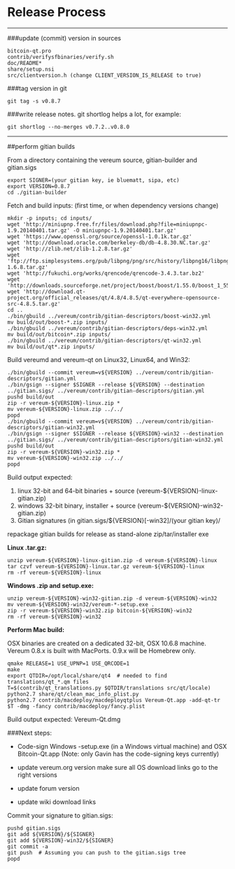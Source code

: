 Release Process
====================

* * *

###update (commit) version in sources


	bitcoin-qt.pro
	contrib/verifysfbinaries/verify.sh
	doc/README*
	share/setup.nsi
	src/clientversion.h (change CLIENT_VERSION_IS_RELEASE to true)

###tag version in git

	git tag -s v0.8.7

###write release notes. git shortlog helps a lot, for example:

	git shortlog --no-merges v0.7.2..v0.8.0

* * *

##perform gitian builds

 From a directory containing the vereum source, gitian-builder and gitian.sigs
  
	export SIGNER=(your gitian key, ie bluematt, sipa, etc)
	export VERSION=0.8.7
	cd ./gitian-builder

 Fetch and build inputs: (first time, or when dependency versions change)

	mkdir -p inputs; cd inputs/
	wget 'http://miniupnp.free.fr/files/download.php?file=miniupnpc-1.9.20140401.tar.gz' -O miniupnpc-1.9.20140401.tar.gz'
	wget 'https://www.openssl.org/source/openssl-1.0.1k.tar.gz'
	wget 'http://download.oracle.com/berkeley-db/db-4.8.30.NC.tar.gz'
	wget 'http://zlib.net/zlib-1.2.8.tar.gz'
	wget 'ftp://ftp.simplesystems.org/pub/libpng/png/src/history/libpng16/libpng-1.6.8.tar.gz'
	wget 'http://fukuchi.org/works/qrencode/qrencode-3.4.3.tar.bz2'
	wget 'http://downloads.sourceforge.net/project/boost/boost/1.55.0/boost_1_55_0.tar.bz2'
	wget 'http://download.qt-project.org/official_releases/qt/4.8/4.8.5/qt-everywhere-opensource-src-4.8.5.tar.gz'
	cd ..
	./bin/gbuild ../vereum/contrib/gitian-descriptors/boost-win32.yml
	mv build/out/boost-*.zip inputs/
	./bin/gbuild ../vereum/contrib/gitian-descriptors/deps-win32.yml
	mv build/out/bitcoin*.zip inputs/
	./bin/gbuild ../vereum/contrib/gitian-descriptors/qt-win32.yml
	mv build/out/qt*.zip inputs/

 Build vereumd and vereum-qt on Linux32, Linux64, and Win32:
  
	./bin/gbuild --commit vereum=v${VERSION} ../vereum/contrib/gitian-descriptors/gitian.yml
	./bin/gsign --signer $SIGNER --release ${VERSION} --destination ../gitian.sigs/ ../vereum/contrib/gitian-descriptors/gitian.yml
	pushd build/out
	zip -r vereum-${VERSION}-linux.zip *
	mv vereum-${VERSION}-linux.zip ../../
	popd
	./bin/gbuild --commit vereum=v${VERSION} ../vereum/contrib/gitian-descriptors/gitian-win32.yml
	./bin/gsign --signer $SIGNER --release ${VERSION}-win32 --destination ../gitian.sigs/ ../vereum/contrib/gitian-descriptors/gitian-win32.yml
	pushd build/out
	zip -r vereum-${VERSION}-win32.zip *
	mv vereum-${VERSION}-win32.zip ../../
	popd

  Build output expected:

  1. linux 32-bit and 64-bit binaries + source (vereum-${VERSION}-linux-gitian.zip)
  2. windows 32-bit binary, installer + source (vereum-${VERSION}-win32-gitian.zip)
  3. Gitian signatures (in gitian.sigs/${VERSION}[-win32]/(your gitian key)/

repackage gitian builds for release as stand-alone zip/tar/installer exe

**Linux .tar.gz:**

	unzip vereum-${VERSION}-linux-gitian.zip -d vereum-${VERSION}-linux
	tar czvf vereum-${VERSION}-linux.tar.gz vereum-${VERSION}-linux
	rm -rf vereum-${VERSION}-linux

**Windows .zip and setup.exe:**

	unzip vereum-${VERSION}-win32-gitian.zip -d vereum-${VERSION}-win32
	mv vereum-${VERSION}-win32/vereum-*-setup.exe .
	zip -r vereum-${VERSION}-win32.zip bitcoin-${VERSION}-win32
	rm -rf vereum-${VERSION}-win32

**Perform Mac build:**

  OSX binaries are created on a dedicated 32-bit, OSX 10.6.8 machine.
  Vereum 0.8.x is built with MacPorts.  0.9.x will be Homebrew only.

	qmake RELEASE=1 USE_UPNP=1 USE_QRCODE=1
	make
	export QTDIR=/opt/local/share/qt4  # needed to find translations/qt_*.qm files
	T=$(contrib/qt_translations.py $QTDIR/translations src/qt/locale)
	python2.7 share/qt/clean_mac_info_plist.py
	python2.7 contrib/macdeploy/macdeployqtplus Vereum-Qt.app -add-qt-tr $T -dmg -fancy contrib/macdeploy/fancy.plist

 Build output expected: Vereum-Qt.dmg

###Next steps:

* Code-sign Windows -setup.exe (in a Windows virtual machine) and
  OSX Bitcoin-Qt.app (Note: only Gavin has the code-signing keys currently)

* update vereum.org version
  make sure all OS download links go to the right versions

* update forum version

* update wiki download links

Commit your signature to gitian.sigs:

	pushd gitian.sigs
	git add ${VERSION}/${SIGNER}
	git add ${VERSION}-win32/${SIGNER}
	git commit -a
	git push  # Assuming you can push to the gitian.sigs tree
	popd

